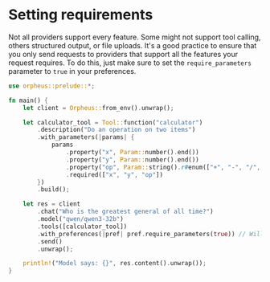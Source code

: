 # Setting requirements

Not all providers support every feature. Some might not support tool calling, others structured output, or file uploads.
It's a good practice to ensure that you only send requests to providers that support all the features your request requires.
To do this, just make sure to set the `require_parameters` parameter to `true` in your preferences.

```rust
use orpheus::prelude::*;

fn main() {
    let client = Orpheus::from_env().unwrap();

    let calculator_tool = Tool::function("calculator")
        .description("Do an operation on two items")
        .with_parameters(|params| {
            params
                .property("x", Param::number().end())
                .property("y", Param::number().end())
                .property("op", Param::string().r#enum(["+", "-", "/", "*"]).end())
                .required(["x", "y", "op"])
        })
        .build();

    let res = client
        .chat("Who is the greatest general of all time?")
        .model("qwen/qwen3-32b")
        .tools([calculator_tool])
        .with_preferences(|pref| pref.require_parameters(true)) // Will only send to providers that support tool calls
        .send()
        .unwrap();

    println!("Model says: {}", res.content().unwrap());
}
```
